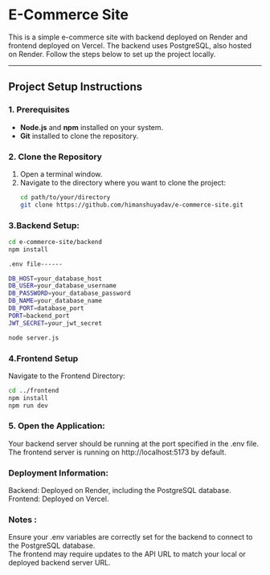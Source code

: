 # E-Commerce Site

This is a simple e-commerce site with backend deployed on Render and frontend deployed on Vercel. The backend uses PostgreSQL, also hosted on Render. Follow the steps below to set up the project locally.

---

## Project Setup Instructions

### 1. Prerequisites
- **Node.js** and **npm** installed on your system.
- **Git** installed to clone the repository.

### 2. Clone the Repository

1. Open a terminal window.
2. Navigate to the directory where you want to clone the project:
   ```bash
   cd path/to/your/directory
   git clone https://github.com/himanshuyadav/e-commerce-site.git
   ```
### 3.Backend Setup:
   ```bash
   cd e-commerce-site/backend
   npm install

   .env file------

   DB_HOST=your_database_host
   DB_USER=your_database_username
   DB_PASSWORD=your_database_password
   DB_NAME=your_database_name
   DB_PORT=database_port
   PORT=backend_port
   JWT_SECRET=your_jwt_secret

   node server.js
   ```

### 4.Frontend Setup

Navigate to the Frontend Directory:
```bash
cd ../frontend
npm install
npm run dev
```

### 5. Open the Application:
   
Your backend server should be running at the port specified in the .env file.  
The frontend server is running on http://localhost:5173 by default.  

### Deployment Information: 
Backend: Deployed on Render, including the PostgreSQL database.  
Frontend: Deployed on Vercel.  

### Notes :
Ensure your .env variables are correctly set for the backend to connect to the PostgreSQL database.  
The frontend may require updates to the API URL to match your local or deployed backend server URL.  
   

